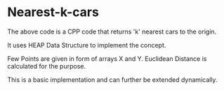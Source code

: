 # Nearest-k-cars

The above code is a CPP code that returns 'k' nearest cars to the origin.

It uses HEAP Data Structure to implement the concept.

Few Points are given in form of arrays X and Y. Euclidean Distance is calculated for the purpose.

This is a basic implementation and can further be extended dynamically.
